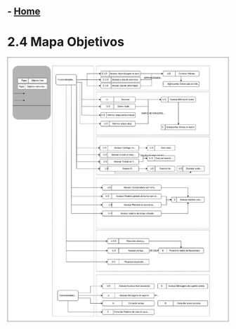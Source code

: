 ## - [Home](/README.md)
# 2.4 Mapa Objetivos

<img src="./images/Mapa_Objetivos.drawio.svg" alt="Mapa Objetivos">